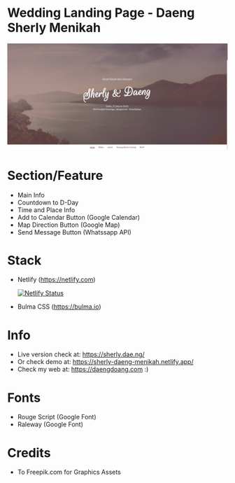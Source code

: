 # Wedding Landing Page - Daeng Sherly Menikah

![Thumbnail](/image/thumbnail-web-sherly-daeng-menikah.png)


# Section/Feature
- Main Info
- Countdown to D-Day
- Time and Place Info
- Add to Calendar Button (Google Calendar)
- Map Direction Button (Google Map)
- Send Message Button (Whatssapp API)

# Stack
- Netlify (https://netlify.com)

     [![Netlify Status](https://api.netlify.com/api/v1/badges/2b185197-f76c-46e4-a0ab-0fe5c2ff8dc1/deploy-status)](https://app.netlify.com/sites/sherly-daeng-menikah/deploys)

- Bulma CSS (https://bulma.io)

# Info
- Live version check at: https://sherly.dae.ng/
- Or check demo at: https://sherly-daeng-menikah.netlify.app/
- Check my web at: https://daengdoang.com :)

# Fonts
- Rouge Script (Google Font)
- Raleway (Google Font)


# Credits

- To Freepik.com for Graphics Assets